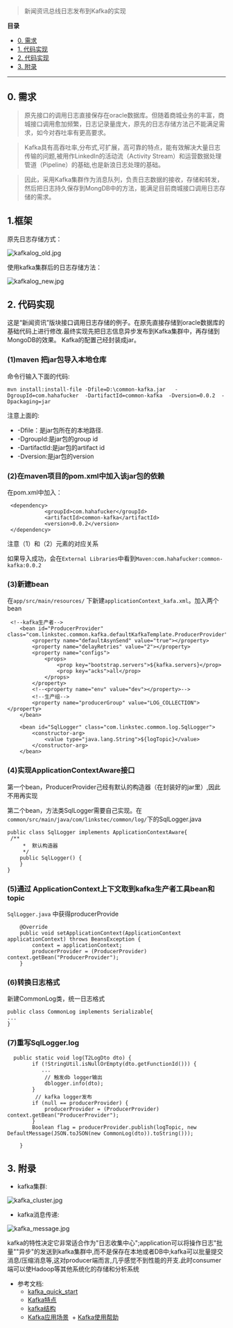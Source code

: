 >新闻资讯总线日志发布到Kafka的实现

**目录**
* [0. 需求](#demand)
* [1. 代码实现](#archi)
* [2. 代码实现](#code)
* [3. 附录](#attach)
<hr/>

<h2 id='demand'>0. 需求</h2>

>原先接口的调用日志直接保存在oracle数据库。但随着商城业务的丰富，商城接口调用愈加频繁，日志记录量庞大，原先的日志存储方法己不能满足需求，如今对吞吐率有更高要求。

>Kafka具有高吞吐率,分布式,可扩展，高可靠的特点，能有效解决大量日志传输的问题,被用作LinkedIn的活动流（Activity Stream）和运营数据处理管道（Pipeline）的基础,也是新浪日志处理的基础。

>因此，采用Kafka集群作为消息队列，负责日志数据的接收，存储和转发，然后把日志持久保存到MongDB中的方法，能满足目前商城接口调用日志存储的需求。

<h2 id='archi'>1.框架</h2>

原先日志存储方式：

![kafkalog_old.jpg](https://github.com/jennyzhang8800/gtja_mall/blob/master/pictures/kafkalog_old.jpg)

使用kafka集群后的日志存储方法：

![kafkalog_new.jpg](https://github.com/jennyzhang8800/gtja_mall/blob/master/pictures/kafkalog_new.jpg)


<h2 id='code'>2. 代码实现</h2>

这是“新闻资讯”版块接口调用日志存储的例子。在原先直接存储到oracle数据库的基础代码上进行修改.最终实现先把日志信息异步发布到Kafka集群中，再存储到MongoDB的效果。 Kafka的配置己经封装成jar。

### (1)maven 把jar包导入本地仓库

命令行输入下面的代码:
```
mvn install:install-file -Dfile=D:\common-kafka.jar   -DgroupId=com.hahafucker  -DartifactId=common-kafka  -Dversion=0.0.2  -Dpackaging=jar

```

注意上面的:
+ -Dfile：是jar包所在的本地路径.
+ -DgroupId:是jar包的group id
+ -DartifactId:是jar包的artifact id
+ -Dversion:是jar包的version

### (2)在maven项目的pom.xml中加入该jar包的依赖

在pom.xml中加入：
```
 <dependency>
            <groupId>com.hahafucker</groupId>
            <artifactId>common-kafka</artifactId>
            <version>0.0.2</version>
 </dependency>
```
注意（1）和（2）元素的对应关系

如果导入成功，会在``External Libraries``中看到``Maven:com.hahafucker:common-kafka:0.0.2``

### (3)新建bean
在``app/src/main/resources/`` 下新建``applicationContext_kafa.xml``。加入两个bean
```
 <!--kafka生产者-->
    <bean id="ProducerProvider" class="com.linkstec.common.kafka.defaultKafkaTemplate.ProducerProvider">
        <property name="defaultAsynSend" value="true"></property>
        <property name="delayRetries" value="2"></property>
        <property name="configs">
            <props>
                <prop key="bootstrap.servers">${kafka.servers}</prop>
                <prop key="acks">all</prop>
            </props>
        </property>
        <!--<property name="env" value="dev"></property>-->
        <!--生产组-->
        <property name="producerGroup" value="LOG_COLLECTION"></property>
    </bean>

    <bean id="SqlLogger" class="com.linkstec.common.log.SqlLogger">
        <constructor-arg>
            <value type="java.lang.String">${logTopic}</value>
        </constructor-arg>
    </bean>
```

### (4)实现ApplicationContextAware接口

第一个bean，ProducerProvider己经有默认的构造器（在封装好的jar里）,因此不用再实现

第二个bean，方法类SqlLogger需要自己实现。在``common/src/main/java/com/linkstec/common/log/``下的SqlLogger.java
```
public class SqlLogger implements ApplicationContextAware{
 /**
     *  默认构造器
     */
    public SqlLogger() {
    }
}
```
### (5)通过 ApplicationContext上下文取到kafka生产者工具bean和topic

``SqlLogger.java`` 中获得producerProvide
```
    @Override
    public void setApplicationContext(ApplicationContext applicationContext) throws BeansException {
        context = applicationContext;
        producerProvider = (ProducerProvider) context.getBean("ProducerProvider");
    }
```
### (6)转换日志格式

新建CommonLog类，统一日志格式
```
public class CommonLog implements Serializable{
...
}
```
### (7)重写SqlLogger.log
```
  public static void log(T2LogDto dto) {
        if (!StringUtil.isNullOrEmpty(dto.getFunctionId())) {
           ...
            // 触发db logger输出
            dblogger.info(dto);
        }
         // kafka logger发布
        if (null == producerProvider) {
            producerProvider = (ProducerProvider) context.getBean("ProducerProvider");
        }
        Boolean flag = producerProvider.publish(logTopic, new DefaultMessage(JSON.toJSON(new CommonLog(dto)).toString()));

    }
```

<h2 id='attach'>3. 附录</h2>

+ kafka集群:

![kafka_cluster.jpg](https://github.com/jennyzhang8800/gtja_mall/blob/master/pictures/kafka_cluster.jpg)

+ kafka消息传递:

![kafka_message.jpg](https://github.com/jennyzhang8800/gtja_mall/blob/master/pictures/kafka_message.jpg)

kafka的特性决定它非常适合作为"日志收集中心";application可以将操作日志"批量""异步"的发送到kafka集群中,而不是保存在本地或者DB中;kafka可以批量提交消息/压缩消息等,这对producer端而言,几乎感觉不到性能的开支.此时consumer端可以使Hadoop等其他系统化的存储和分析系统

+ 参考文档:
  + [kafka_quick_start](https://www.w3cschool.cn/apache_kafka/apache_kafka_quick_guide.html)
  + [Kafka特点](http://blog.csdn.net/louisliaoxh/article/details/51516150)
  + [kafka结构 ](http://www.cnblogs.com/gslyyq/p/5240122.html)
  + [Kafka应用场景](http://www.cnblogs.com/stopfalling/p/5375492.html)
  + [Kafka使用帮助](https://github.com/jennyzhang8800/gtja_mall/blob/master/documentation/kafka.md)
 

